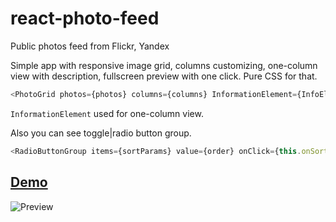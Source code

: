 # react-photo-feed
Public photos feed from Flickr, Yandex

Simple app with responsive image grid, columns customizing, one-column view with description, fullscreen preview with 
one click.  Pure CSS for that.
```javascript
<PhotoGrid photos={photos} columns={columns} InformationElement={InfoElement}/>
```
`InformationElement` used for one-column view.

Also you can see toggle|radio button group.
```javascript
<RadioButtonGroup items={sortParams} value={order} onClick={this.onSortClick.bind(this)} type="default"/>
```
## [Demo](http://lkazberova.github.io/react-photo-feed/)

![Preview](http://goo.gl/JVIDu0)


